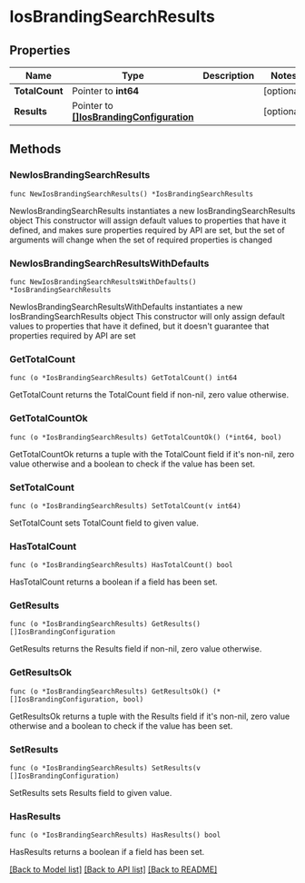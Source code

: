 # IosBrandingSearchResults

## Properties

Name | Type | Description | Notes
------------ | ------------- | ------------- | -------------
**TotalCount** | Pointer to **int64** |  | [optional] 
**Results** | Pointer to [**[]IosBrandingConfiguration**](IosBrandingConfiguration.md) |  | [optional] 

## Methods

### NewIosBrandingSearchResults

`func NewIosBrandingSearchResults() *IosBrandingSearchResults`

NewIosBrandingSearchResults instantiates a new IosBrandingSearchResults object
This constructor will assign default values to properties that have it defined,
and makes sure properties required by API are set, but the set of arguments
will change when the set of required properties is changed

### NewIosBrandingSearchResultsWithDefaults

`func NewIosBrandingSearchResultsWithDefaults() *IosBrandingSearchResults`

NewIosBrandingSearchResultsWithDefaults instantiates a new IosBrandingSearchResults object
This constructor will only assign default values to properties that have it defined,
but it doesn't guarantee that properties required by API are set

### GetTotalCount

`func (o *IosBrandingSearchResults) GetTotalCount() int64`

GetTotalCount returns the TotalCount field if non-nil, zero value otherwise.

### GetTotalCountOk

`func (o *IosBrandingSearchResults) GetTotalCountOk() (*int64, bool)`

GetTotalCountOk returns a tuple with the TotalCount field if it's non-nil, zero value otherwise
and a boolean to check if the value has been set.

### SetTotalCount

`func (o *IosBrandingSearchResults) SetTotalCount(v int64)`

SetTotalCount sets TotalCount field to given value.

### HasTotalCount

`func (o *IosBrandingSearchResults) HasTotalCount() bool`

HasTotalCount returns a boolean if a field has been set.

### GetResults

`func (o *IosBrandingSearchResults) GetResults() []IosBrandingConfiguration`

GetResults returns the Results field if non-nil, zero value otherwise.

### GetResultsOk

`func (o *IosBrandingSearchResults) GetResultsOk() (*[]IosBrandingConfiguration, bool)`

GetResultsOk returns a tuple with the Results field if it's non-nil, zero value otherwise
and a boolean to check if the value has been set.

### SetResults

`func (o *IosBrandingSearchResults) SetResults(v []IosBrandingConfiguration)`

SetResults sets Results field to given value.

### HasResults

`func (o *IosBrandingSearchResults) HasResults() bool`

HasResults returns a boolean if a field has been set.


[[Back to Model list]](../README.md#documentation-for-models) [[Back to API list]](../README.md#documentation-for-api-endpoints) [[Back to README]](../README.md)


